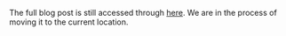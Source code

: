 The full blog post is still accessed through [here](https://www.1onepsilon.com/single-post/2018/01/28/How-Many-Times-Does-a-Number-Appear-on-the-Times-Table). We are in the process of moving it to the current location.
